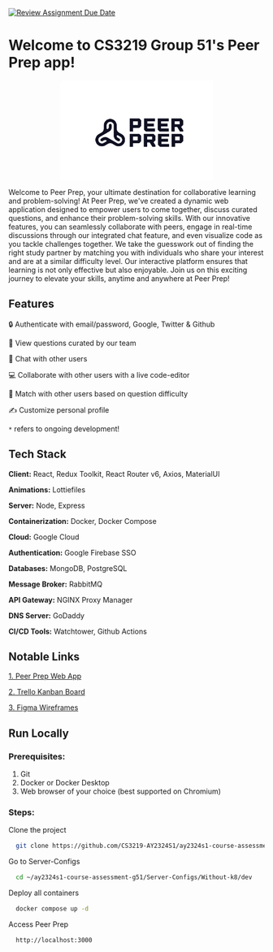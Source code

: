 [![Review Assignment Due Date](https://classroom.github.com/assets/deadline-readme-button-24ddc0f5d75046c5622901739e7c5dd533143b0c8e959d652212380cedb1ea36.svg)](https://classroom.github.com/a/6BOvYMwN)
# Welcome to CS3219 Group 51's Peer Prep app!

<p align="center">
<img src="./images/Peer Prep Logo.png" align="center" height=auto width="300">
</p>

Welcome to Peer Prep, your ultimate destination for collaborative learning and problem-solving! At Peer Prep, we've created a dynamic web application designed to empower users to come together, discuss curated questions, and enhance their problem-solving skills. With our innovative features, you can seamlessly collaborate with peers, engage in real-time discussions through our integrated chat feature, and even visualize code as you tackle challenges together. We take the guesswork out of finding the right study partner by matching you with individuals who share your interest and are at a similar difficulty level. Our interactive platform ensures that learning is not only effective but also enjoyable. Join us on this exciting journey to elevate your skills, anytime and anywhere at Peer Prep!

## Features

🔒 Authenticate with email/password, Google, Twitter & Github

👀 View questions curated by our team

💬 Chat with other users

💻 Collaborate with other users with a live code-editor

🔗 Match with other users based on question difficulty

✍️ Customize personal profile

`*` refers to ongoing development!

## Tech Stack

**Client:** React, Redux Toolkit, React Router v6, Axios, MaterialUI

**Animations:** Lottiefiles

**Server:** Node, Express

**Containerization:** Docker, Docker Compose

**Cloud:** Google Cloud

**Authentication:** Google Firebase SSO

**Databases:** MongoDB, PostgreSQL

**Message Broker:** RabbitMQ

**API Gateway:** NGINX Proxy Manager

**DNS Server:** GoDaddy

**CI/CD Tools:** Watchtower, Github Actions

## Notable Links

[1. Peer Prep Web App](https://app.peerprepgroup51sem1y2023.xyz)

[2. Trello Kanban Board](https://trello.com/b/Cln8WZMI/cs3219-group-51-kanban)

[3. Figma Wireframes](https://www.figma.com/file/KH7a2ZONAF1fZEdaRzTcm1/PeerPrep-Full-Wireframe?type=design&node-id=0%3A1&mode=design&t=siju64nLq9VpRDgM-1)

## Run Locally

### Prerequisites:

1. Git
2. Docker or Docker Desktop
3. Web browser of your choice (best supported on Chromium)

### Steps:

Clone the project

```bash
  git clone https://github.com/CS3219-AY2324S1/ay2324s1-course-assessment-g51.git
```

Go to Server-Configs

```bash
  cd ~/ay2324s1-course-assessment-g51/Server-Configs/Without-k8/dev
```

Deploy all containers

```bash
  docker compose up -d
```

Access Peer Prep

```bash
  http://localhost:3000
```
